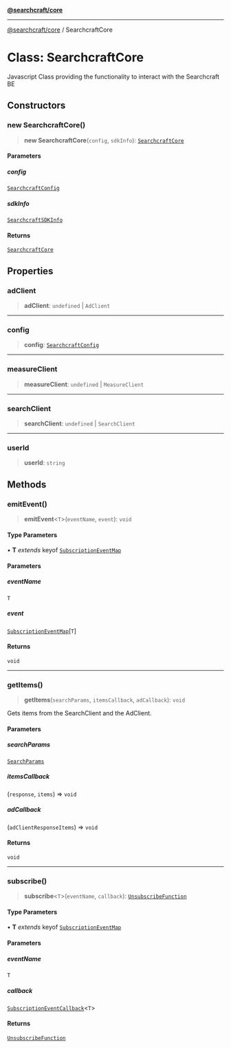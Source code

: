 [**@searchcraft/core**](/reference/sdk/core/README.md)

***

[@searchcraft/core](/reference/sdk/core/globals.md) / SearchcraftCore

# Class: SearchcraftCore

Javascript Class providing the functionality to interact with the Searchcraft BE

## Constructors

### new SearchcraftCore()

> **new SearchcraftCore**(`config`, `sdkInfo`): [`SearchcraftCore`](/reference/sdk/core/classes/SearchcraftCore.md)

#### Parameters

##### config

[`SearchcraftConfig`](/reference/sdk/core/interfaces/SearchcraftConfig.md)

##### sdkInfo

[`SearchcraftSDKInfo`](/reference/sdk/core/interfaces/SearchcraftSDKInfo.md)

#### Returns

[`SearchcraftCore`](/reference/sdk/core/classes/SearchcraftCore.md)

## Properties

### adClient

> **adClient**: `undefined` \| `AdClient`

***

### config

> **config**: [`SearchcraftConfig`](/reference/sdk/core/interfaces/SearchcraftConfig.md)

***

### measureClient

> **measureClient**: `undefined` \| `MeasureClient`

***

### searchClient

> **searchClient**: `undefined` \| `SearchClient`

***

### userId

> **userId**: `string`

## Methods

### emitEvent()

> **emitEvent**\<`T`\>(`eventName`, `event`): `void`

#### Type Parameters

• **T** *extends* keyof [`SubscriptionEventMap`](/reference/sdk/core/interfaces/SubscriptionEventMap.md)

#### Parameters

##### eventName

`T`

##### event

[`SubscriptionEventMap`](/reference/sdk/core/interfaces/SubscriptionEventMap.md)\[`T`\]

#### Returns

`void`

***

### getItems()

> **getItems**(`searchParams`, `itemsCallback`, `adCallback`): `void`

Gets items from the SearchClient and the AdClient.

#### Parameters

##### searchParams

[`SearchParams`](/reference/sdk/core/type-aliases/SearchParams.md)

##### itemsCallback

(`response`, `items`) => `void`

##### adCallback

(`adClientResponseItems`) => `void`

#### Returns

`void`

***

### subscribe()

> **subscribe**\<`T`\>(`eventName`, `callback`): [`UnsubscribeFunction`](/reference/sdk/core/type-aliases/UnsubscribeFunction.md)

#### Type Parameters

• **T** *extends* keyof [`SubscriptionEventMap`](/reference/sdk/core/interfaces/SubscriptionEventMap.md)

#### Parameters

##### eventName

`T`

##### callback

[`SubscriptionEventCallback`](/reference/sdk/core/type-aliases/SubscriptionEventCallback.md)\<`T`\>

#### Returns

[`UnsubscribeFunction`](/reference/sdk/core/type-aliases/UnsubscribeFunction.md)
